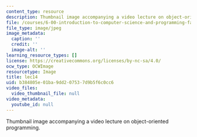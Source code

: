 ```yaml
---
content_type: resource
description: Thumbnail image accompanying a video lecture on object-oriented programming.
file: /courses/6-00-introduction-to-computer-science-and-programming-fall-2008/b384805e01ba9dd207537d9b5f6c0cc6_lec14.jpg
file_type: image/jpeg
image_metadata:
  caption: ''
  credit: ''
  image-alt: ''
learning_resource_types: []
license: https://creativecommons.org/licenses/by-nc-sa/4.0/
ocw_type: OCWImage
resourcetype: Image
title: lec14
uid: b384805e-01ba-9dd2-0753-7d9b5f6c0cc6
video_files:
  video_thumbnail_file: null
video_metadata:
  youtube_id: null
---
```

Thumbnail image accompanying a video lecture on object-oriented programming.